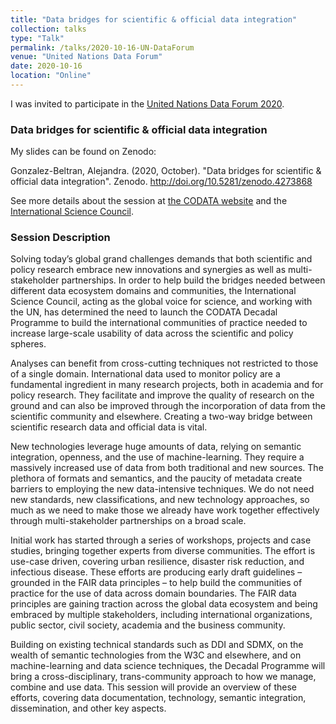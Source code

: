 ```yaml
---
title: "Data bridges for scientific & official data integration"
collection: talks
type: "Talk"
permalink: /talks/2020-10-16-UN-DataForum
venue: "United Nations Data Forum"
date: 2020-10-16
location: "Online"
---
```


I was invited to participate in the [United Nations Data Forum 2020](https://unstats.un.org/unsd/undataforum/).

### Data bridges for scientific & official data integration

My slides can be found on Zenodo:

Gonzalez-Beltran, Alejandra. (2020, October). "Data bridges for scientific & official data integration". Zenodo. http://doi.org/10.5281/zenodo.4273868

See more details about the session at [the CODATA website](https://codata.org/multi-stakeholder-data-bridges-recording-of-our-live-discussion-relating-to-our-un-data-forum-session/) and the
[International Science Council](https://council.science/events/discussion-event-un-data-forum/).

### Session Description

Solving today’s global grand challenges demands that both scientific and policy research embrace new innovations and synergies as well as multi-stakeholder partnerships. In order to help build the bridges needed between different data ecosystem domains and communities, the International Science Council, acting as the global voice for science, and working with the UN, has determined the need to launch the CODATA Decadal Programme to build the international communities of practice needed to increase large-scale usability of data across the scientific and policy spheres.

Analyses can benefit from cross-cutting techniques not restricted to those of a single domain. International data used to monitor policy are a fundamental ingredient in many research projects, both in academia and for policy research. They facilitate and improve the quality of research on the ground and can also be improved through the incorporation of data from the scientific community and elsewhere. Creating a two-way bridge between scientific research data and official data is vital.

New technologies leverage huge amounts of data, relying on semantic integration, openness, and the use of machine-learning. They require a massively increased use of data from both traditional and new sources. The plethora of formats and semantics, and the paucity of metadata create barriers to employing the new data-intensive techniques. We do not need new standards, new classifications, and new technology approaches, so much as we need to make those we already have work together effectively through multi-stakeholder partnerships on a broad scale.

Initial work has started through a series of workshops, projects and case studies, bringing together experts from diverse communities. The effort is use-case driven, covering urban resilience, disaster risk reduction, and infectious disease. These efforts are producing early draft guidelines – grounded in the FAIR data principles – to help build the communities of practice for the use of data across domain boundaries. The FAIR data principles are gaining traction across the global data ecosystem and being embraced by multiple stakeholders, including international organizations, public sector, civil society, academia and the business community.

Building on existing technical standards such as DDI and SDMX, on the wealth of semantic technologies from the W3C and elsewhere, and on machine-learning and data science techniques, the Decadal Programme will bring a cross-disciplinary, trans-community approach to how we manage, combine and use data. This session will provide an overview of these efforts, covering data documentation, technology, semantic integration, dissemination, and other key aspects.